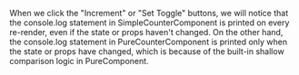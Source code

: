 When we click the "Increment" or "Set Toggle" buttons, we will notice that the console.log statement in SimpleCounterComponent is printed on every re-render, even if the state or props haven't changed. On the other hand, the console.log statement in PureCounterComponent is printed only when the state or props have changed, which is because of the built-in shallow comparison logic in PureComponent.
